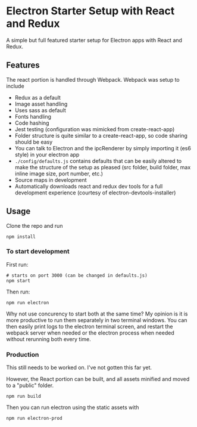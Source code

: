 # Electron Starter Setup with React and Redux
A simple but full featured starter setup for Electron apps with React and Redux.

## Features
The react portion is handled through Webpack. Webpack was setup to include
- Redux as a default
- Image asset handling
- Uses sass as default
- Fonts handling
- Code hashing
- Jest testing (configuration was mimicked from create-react-app)
- Folder structure is quite similar to a create-react-app, so code sharing should be easy
- You can talk to Electron and the ipcRenderer by simply importing it (es6 style) in your electron app
- `./config/defaults.js` contains defaults that can be easily altered to make the structure of the setup as pleased (src folder, build folder, max inline image size, port number, etc.)
- Source maps in development
- Automatically downloads react and redux dev tools for a full development experience (courtesy of electron-devtools-installer)

## Usage
Clone the repo and run

```
npm install
```

### To start development

First run:
```
# starts on port 3000 (can be changed in defaults.js)
npm start
```

Then run:
```
npm run electron
```

Why not use concurency to start both at the same time? My opinion is it is more productive to run them separately in two terminal windows. You can then easily print logs to the electron terminal screen, and restart the webpack server when needed or the electron process when needed without rerunning both every time.

### Production
This still needs to be worked on. I've not gotten this far yet.

However, the React portion can be built, and all assets minified and moved to a "public" folder.

```
npm run build
```

Then you can run electron using the static assets with

```
npm run electron-prod
```
